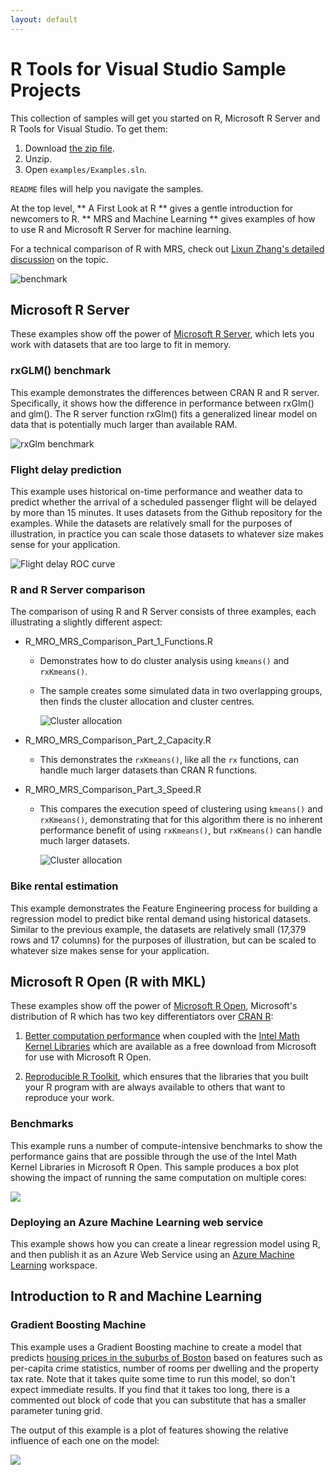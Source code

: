 ```yaml
---
layout: default
---
```


# R Tools for Visual Studio Sample Projects

This collection of samples will get you started on R, Microsoft R Server and 
R Tools for Visual Studio. To get them:

1. Download [the zip file](https://github.com/Microsoft/RTVS-docs/archive/master.zip).
2. Unzip.
3. Open `examples/Examples.sln`.

`README` files will help you navigate the samples.

At the top level, ** A First Look at R ** gives a gentle introduction
for newcomers to R. ** MRS and Machine Learning ** gives examples of how to
use R and Microsoft R Server for machine learning.


For a technical comparison of R with MRS, check out [Lixun Zhang's
detailed discussion](http://htmlpreview.github.io/?https://github.com/lixzhang/R-MRO-MRS/blob/master/Introduction_to_MRO_and_MRS.html) on the topic. 

![benchmark](./media/speed_comparison.png)

## Microsoft R Server

These examples show off the power of [Microsoft R
Server](https://www.microsoft.com/en-us/server-cloud/products/r-server/), which
lets you work with datasets that are too large to fit in memory.

### rxGLM() benchmark

This example demonstrates the differences between CRAN R and R server.
Specifically, it shows how the difference in performance between rxGlm() and
glm(). The R server function rxGlm() fits a generalized linear model on data
that is potentially much larger than available RAM.

![rxGlm benchmark](./media/samples/Introduction_to_R_Server/rxGLM_benchmark.PNG)


### Flight delay prediction

This example uses historical on-time performance and weather data to predict
whether the arrival of a scheduled passenger flight will be delayed by more than
15 minutes. It uses datasets from the Github repository for the examples. While
the datasets are relatively small for the purposes of illustration, in practice
you can scale those datasets to whatever size makes sense for your application.

![Flight delay ROC curve](./media/samples/Introduction_to_R_Server/MRS_flight_delays_RocCurve.PNG)

### R and R Server comparison

The comparison of using R and R Server consists of three examples, each illustrating a slightly different aspect:

* R_MRO_MRS_Comparison_Part_1_Functions.R

  - Demonstrates how to do cluster analysis using `kmeans()` and `rxKmeans()`.
  - The sample creates some simulated data in two overlapping groups, then finds the cluster allocation and cluster centres.
  
    ![Cluster allocation](./media/samples/Introduction_to_R_Server/Comparison_of_functions_clustering.PNG)
  
* R_MRO_MRS_Comparison_Part_2_Capacity.R

  - This demonstrates the `rxKmeans()`, like all the `rx` functions, can handle much larger datasets than CRAN R functions.
  
* R_MRO_MRS_Comparison_Part_3_Speed.R

  - This compares the execution speed of clustering using `kmeans()` and `rxKmeans()`, demonstrating that for this algorithm there is no inherent performance benefit of using `rxKmeans()`, but `rxKmeans()` can handle much larger datasets.
  
    ![Cluster allocation](./media/samples/Introduction_to_R_Server/Comparison_of_functions_clustering_speed.PNG)
  


### Bike rental estimation

This example demonstrates the Feature Engineering process for building a
regression model to predict bike rental demand using historical datasets.
Similar to the previous example, the datasets are relatively small (17,379 rows
and 17 columns) for the purposes of illustration, but can be scaled to whatever
size makes sense for your application.

## Microsoft R Open (R with MKL) 

These examples show off the power of [Microsoft R
Open](https://mran.revolutionanalytics.com/open/), Microsoft's distribution of R
which has two key differentiators over [CRAN R](https://cran.r-project.org/):

1. [Better computation
   performance](https://mran.revolutionanalytics.com/rro/#intelmkl1) when
   coupled with the [Intel Math Kernel
   Libraries](https://software.intel.com/en-us/intel-mkl) which are available as
   a free download from Microsoft for use with Microsoft R Open. 

1. [Reproducible R
   Toolkit](https://mran.revolutionanalytics.com/rro/#reproducibility), which
   ensures that the libraries that you built your R program with are always
   available to others that want to reproduce your work.

### Benchmarks

This example runs a number of compute-intensive benchmarks to show the
performance gains that are possible through the use of the Intel Math Kernel
Libraries in Microsoft R Open. This sample produces a box plot showing the
impact of running the same computation on multiple cores:

![](./media/sample_mro_benchmark_plot.PNG)

### Deploying an Azure Machine Learning web service

This example shows how you can create a linear regression model using R, and
then publish it as an Azure Web Service using an [Azure Machine
Learning](https://azure.microsoft.com/en-us/services/machine-learning/)
workspace.

## Introduction to R and Machine Learning

### Gradient Boosting Machine

This example uses a Gradient Boosting machine to create a model that predicts
[housing prices in the suburbs of
Boston](https://cran.r-project.org/web/packages/MASS/MASS.pdf) based on features
such as per-capita crime statistics, number of rooms per dwelling and the
property tax rate. Note that it takes quite some time to run this model, so
don't expect immediate results. If you find that it takes too long, there is a
commented out block of code that you can substitute that has a smaller parameter
tuning grid.

The output of this example is a plot of features showing the relative influence
of each one on the model:

![](./media/sample_gradient_boosting_machine_plot.PNG)


